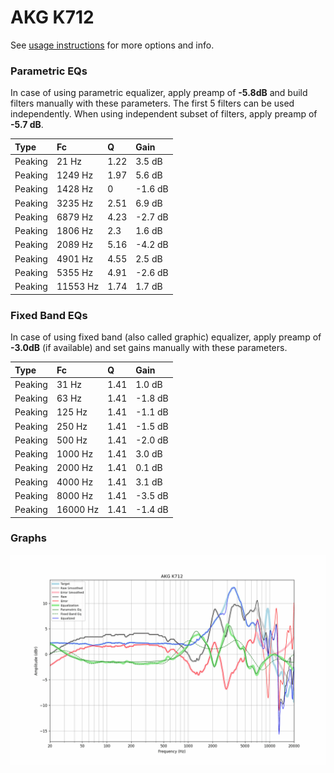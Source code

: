 # AKG K712
See [usage instructions](https://github.com/jaakkopasanen/AutoEq#usage) for more options and info.

### Parametric EQs
In case of using parametric equalizer, apply preamp of **-5.8dB** and build filters manually
with these parameters. The first 5 filters can be used independently.
When using independent subset of filters, apply preamp of **-5.7 dB**.

| Type    | Fc       |    Q | Gain    |
|:--------|:---------|:-----|:--------|
| Peaking | 21 Hz    | 1.22 | 3.5 dB  |
| Peaking | 1249 Hz  | 1.97 | 5.6 dB  |
| Peaking | 1428 Hz  | 0    | -1.6 dB |
| Peaking | 3235 Hz  | 2.51 | 6.9 dB  |
| Peaking | 6879 Hz  | 4.23 | -2.7 dB |
| Peaking | 1806 Hz  | 2.3  | 1.6 dB  |
| Peaking | 2089 Hz  | 5.16 | -4.2 dB |
| Peaking | 4901 Hz  | 4.55 | 2.5 dB  |
| Peaking | 5355 Hz  | 4.91 | -2.6 dB |
| Peaking | 11553 Hz | 1.74 | 1.7 dB  |

### Fixed Band EQs
In case of using fixed band (also called graphic) equalizer, apply preamp of **-3.0dB**
(if available) and set gains manually with these parameters.

| Type    | Fc       |    Q | Gain    |
|:--------|:---------|:-----|:--------|
| Peaking | 31 Hz    | 1.41 | 1.0 dB  |
| Peaking | 63 Hz    | 1.41 | -1.8 dB |
| Peaking | 125 Hz   | 1.41 | -1.1 dB |
| Peaking | 250 Hz   | 1.41 | -1.5 dB |
| Peaking | 500 Hz   | 1.41 | -2.0 dB |
| Peaking | 1000 Hz  | 1.41 | 3.0 dB  |
| Peaking | 2000 Hz  | 1.41 | 0.1 dB  |
| Peaking | 4000 Hz  | 1.41 | 3.1 dB  |
| Peaking | 8000 Hz  | 1.41 | -3.5 dB |
| Peaking | 16000 Hz | 1.41 | -1.4 dB |

### Graphs
![](./AKG%20K712.png)